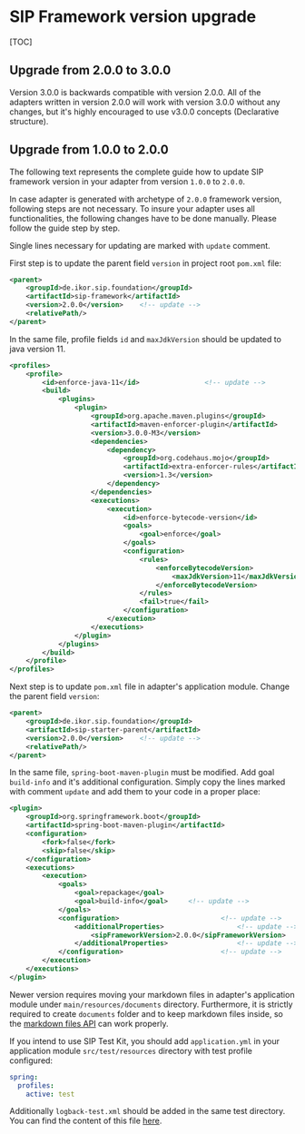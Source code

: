 # SIP Framework version upgrade

[TOC]

## Upgrade from 2.0.0 to 3.0.0
Version 3.0.0 is backwards compatible with version 2.0.0. All of the adapters written in version 2.0.0 will work with version 3.0.0 without any changes, but it's highly encouraged to use v3.0.0 concepts (Declarative structure).

## Upgrade from 1.0.0 to 2.0.0

The following text represents the complete guide how to update SIP framework version in your adapter from version 
`1.0.0` to `2.0.0`.

In case adapter is generated with archetype of `2.0.0` framework version, following steps are not necessary. To insure
your adapter uses all functionalities, the following changes have to be done manually. Please follow the guide
step by step.

Single lines necessary for updating are marked with `update` comment.

First step is to update the parent field `version` in project root `pom.xml` file:

```xml
<parent>
    <groupId>de.ikor.sip.foundation</groupId>
    <artifactId>sip-framework</artifactId>
    <version>2.0.0</version>    <!-- update -->
    <relativePath/>
</parent>
```

In the same file, profile fields `id` and `maxJdkVersion` should be updated to java version 11.

```xml
<profiles>
    <profile>
        <id>enforce-java-11</id>                <!-- update -->
        <build>
            <plugins>
                <plugin>
                    <groupId>org.apache.maven.plugins</groupId>
                    <artifactId>maven-enforcer-plugin</artifactId>
                    <version>3.0.0-M3</version>
                    <dependencies>
                        <dependency>
                            <groupId>org.codehaus.mojo</groupId>
                            <artifactId>extra-enforcer-rules</artifactId>
                            <version>1.3</version>
                        </dependency>
                    </dependencies>
                    <executions>
                        <execution>
                            <id>enforce-bytecode-version</id>
                            <goals>
                                <goal>enforce</goal>
                            </goals>
                            <configuration>
                                <rules>
                                    <enforceBytecodeVersion>
                                        <maxJdkVersion>11</maxJdkVersion>   <!-- update -->
                                    </enforceBytecodeVersion>
                                </rules>
                                <fail>true</fail>
                            </configuration>
                        </execution>
                    </executions>
                </plugin>
            </plugins>
        </build>
    </profile>
</profiles>
```

Next step is to update `pom.xml` file in adapter's application module. Change the parent field `version`:

```xml
<parent>
    <groupId>de.ikor.sip.foundation</groupId>
    <artifactId>sip-starter-parent</artifactId>
    <version>2.0.0</version>    <!-- update -->
    <relativePath/>
</parent>
```

In the same file, `spring-boot-maven-plugin` must be modified. Add goal `build-info` and it's additional
configuration. Simply copy the lines marked with comment `update` and add them to your code in a proper place:

```xml
<plugin>
    <groupId>org.springframework.boot</groupId>
    <artifactId>spring-boot-maven-plugin</artifactId>
    <configuration>
        <fork>false</fork>
        <skip>false</skip>
    </configuration>
    <executions>
        <execution>
            <goals>
                <goal>repackage</goal>
                <goal>build-info</goal>     <!-- update -->
            </goals>
            <configuration>                         <!-- update -->
                <additionalProperties>                  <!-- update -->
                    <sipFrameworkVersion>2.0.0</sipFrameworkVersion>    <!-- update -->
                </additionalProperties>                 <!-- update -->
            </configuration>                        <!-- update -->
        </execution>
    </executions>
</plugin>
```

Newer version requires moving your markdown files in adapter's application module under `main/resources/documents` directory.
Furthermore, it is strictly required to create `documents` folder and to keep markdown files inside, so the
[markdown files API](./core.md#sip-details-in-actuator-info-endpoint) can work properly.

If you intend to use SIP Test Kit, you should add `application.yml` in your application module `src/test/resources`
directory with test profile configured:

```yaml
spring:
  profiles:
    active: test
```

Additionally `logback-test.xml` should be added in the same test directory. You can find the content of this file 
[here](../sip-archetype/src/main/resources/archetype-resources/__rootArtifactId__-application/src/test/resources/logback-test.xml).